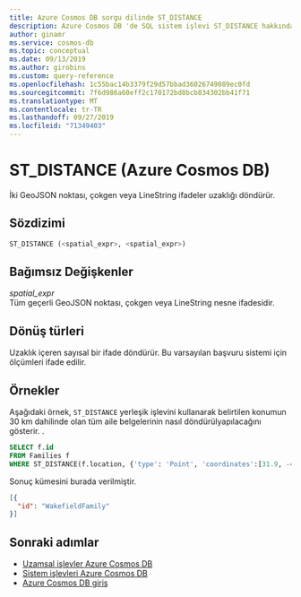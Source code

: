 ```yaml
---
title: Azure Cosmos DB sorgu dilinde ST_DISTANCE
description: Azure Cosmos DB 'de SQL sistem işlevi ST_DISTANCE hakkında bilgi edinin.
author: ginamr
ms.service: cosmos-db
ms.topic: conceptual
ms.date: 09/13/2019
ms.author: girobins
ms.custom: query-reference
ms.openlocfilehash: 1c55bac14b3379f29d57bbad36026749089ec0fd
ms.sourcegitcommit: 7f6d986a60eff2c170172bd8bcb834302bb41f71
ms.translationtype: MT
ms.contentlocale: tr-TR
ms.lasthandoff: 09/27/2019
ms.locfileid: "71349403"
---
```

# <a name="st_distance-azure-cosmos-db"></a>ST_DISTANCE (Azure Cosmos DB)
 İki GeoJSON noktası, çokgen veya LineString ifadeler uzaklığı döndürür.  
  
## <a name="syntax"></a>Sözdizimi
  
```sql
ST_DISTANCE (<spatial_expr>, <spatial_expr>)  
```  
  
## <a name="arguments"></a>Bağımsız Değişkenler
  
*spatial_expr*  
   Tüm geçerli GeoJSON noktası, çokgen veya LineString nesne ifadesidir.  
  
## <a name="return-types"></a>Dönüş türleri
  
  Uzaklık içeren sayısal bir ifade döndürür. Bu varsayılan başvuru sistemi için ölçümleri ifade edilir.  
  
## <a name="examples"></a>Örnekler
  
  Aşağıdaki örnek, `ST_DISTANCE` yerleşik işlevini kullanarak belirtilen konumun 30 km dahilinde olan tüm aile belgelerinin nasıl döndürülyapılacağını gösterir. .  
  
```sql
SELECT f.id   
FROM Families f   
WHERE ST_DISTANCE(f.location, {'type': 'Point', 'coordinates':[31.9, -4.8]}) < 30000  
```  
  
 Sonuç kümesini burada verilmiştir.  
  
```json
[{  
  "id": "WakefieldFamily"  
}]  
```  

## <a name="next-steps"></a>Sonraki adımlar

- [Uzamsal işlevler Azure Cosmos DB](sql-query-spatial-functions.md)
- [Sistem işlevleri Azure Cosmos DB](sql-query-system-functions.md)
- [Azure Cosmos DB giriş](introduction.md)
